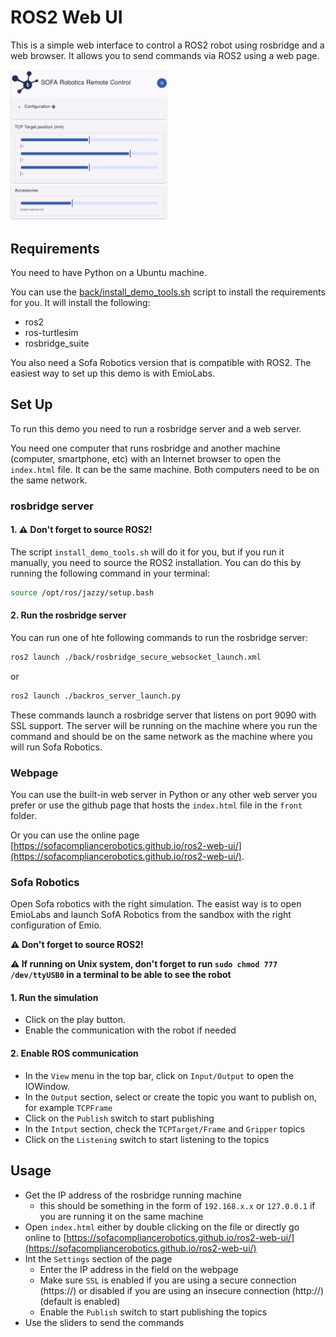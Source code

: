 # ROS2 Web UI
This is a simple web interface to control a ROS2 robot using rosbridge and a web browser. It allows you to send commands via ROS2 using a web page.

<img width="50%" src="ros2-web-ui.png"/>

## Requirements
You need to have Python on a Ubuntu machine. 

You can use the [back/install_demo_tools.sh](./back/install_demo_tools.sh) script to install the requirements for you. It will install the following:
- ros2
- ros-turtlesim
- rosbridge_suite

You also need a Sofa Robotics version that is compatible with ROS2. The easiest way to set up this demo is with EmioLabs.

## Set Up
To run this demo you need to run a rosbridge server and a web server.

You need one computer that runs rosbridge and another machine (computer, smartphone, etc) with an Internet browser to open the `index.html` file. It can be the same machine.
Both computers need to be on the same network.

### rosbridge server
#### 1. ⚠️ Don't forget to source ROS2!

The script `install_demo_tools.sh` will do it for you, but if you run it manually, you need to source the ROS2 installation. You can do this by running the following command in your terminal:
```bash
source /opt/ros/jazzy/setup.bash
```

#### 2. Run the rosbridge server
You can run one of hte following commands to run the rosbridge server:

```bash
ros2 launch ./back/rosbridge_secure_websocket_launch.xml
```
or
```bash
ros2 launch ./backros_server_launch.py
```

These commands launch a rosbridge server that listens on port 9090 with SSL support. 
The server will be running on the machine where you run the command and should be on the same network as the machine where you will run Sofa Robotics.

### Webpage
You can use the built-in web server in Python or any other web server you prefer or use the github page that hosts the `index.html` file in the `front` folder.


Or you can use the online page [https://sofacompliancerobotics.github.io/ros2-web-ui/](https://sofacompliancerobotics.github.io/ros2-web-ui/).

### Sofa Robotics
Open Sofa robotics with the right simulation.
The easist way is to open EmioLabs and launch SofA Robotics from the sandbox with the right configuration of Emio.

__⚠️ Don't forget to source ROS2!__

__⚠️ If running on Unix system, don't forget to run `sudo chmod 777 /dev/ttyUSB0` in a terminal to be able to see the robot__


#### 1. Run the simulation
- Click on the play button.
- Enable the communication with the robot if needed
  
#### 2. Enable ROS communication
- In the `View` menu in the top bar, click on `Input/Output` to open the IOWindow.
- In the `Output` section, select or create the topic you want to publish on, for example `TCPFrame`
- Click on the `Publish` switch to start publishing
- In the `Intput` section, check the `TCPTarget/Frame` and `Gripper` topics
- Click on the `Listening` switch  to start listening to the topics 

## Usage
- Get the IP address of the rosbridge running machine
    - this should be something in the form of `192.168.x.x` or `127.0.0.1` if you are running it on the same machine
- Open `index.html` either by double clicking on the file or directly go online to [https://sofacompliancerobotics.github.io/ros2-web-ui/](https://sofacompliancerobotics.github.io/ros2-web-ui/)
- Int the `Settings` section of the page
    - Enter the IP address in the field on the webpage
    - Make sure `SSL` is enabled if you are using a secure connection (https://) or disabled if you are using an insecure connection (http://) (default is enabled)
    - Enable the `Publish` switch to start publishing the topics
- Use the sliders to send the commands
